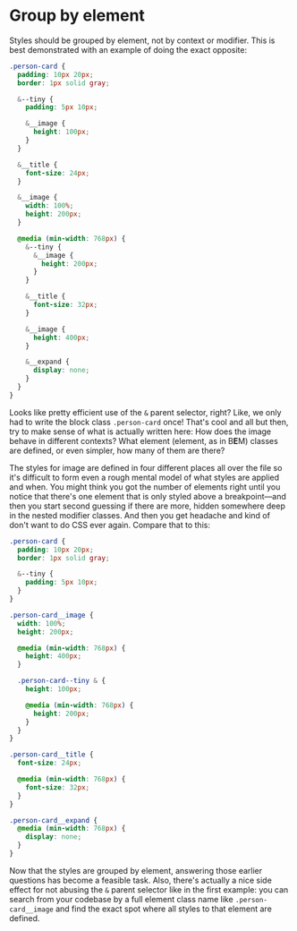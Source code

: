 # Group by element

Styles should be grouped by element, not by context or modifier. This is best demonstrated with an example of doing the exact opposite:
```scss
.person-card {
  padding: 10px 20px;
  border: 1px solid gray;

  &--tiny {
    padding: 5px 10px;

    &__image {
      height: 100px;
    }
  }

  &__title {
    font-size: 24px;
  }

  &__image {
    width: 100%;
    height: 200px;
  }

  @media (min-width: 768px) {
    &--tiny {
      &__image {
        height: 200px;
      }
    }

    &__title {
      font-size: 32px;
    }

    &__image {
      height: 400px;
    }

    &__expand {
      display: none;
    }
  }
}
```
Looks like pretty efficient use of the `&` parent selector, right? Like, we only had to write the block class `.person-card` once! That's cool and all but then, try to make sense of what is actually written here: How does the image behave in different contexts? What element (element, as in B**E**M) classes are defined, or even simpler, how many of them are there?

The styles for image are defined in four different places all over the file so it's difficult to form even a rough mental model of what styles are applied and when. You might think you got the number of elements right until you notice that there's one element that is only styled above a breakpoint—and then you start second guessing if there are more, hidden somewhere deep in the nested modifier classes. And then you get headache and kind of don't want to do CSS ever again. Compare that to this:

```scss
.person-card {
  padding: 10px 20px;
  border: 1px solid gray;

  &--tiny {
    padding: 5px 10px;
  }
}

.person-card__image {
  width: 100%;
  height: 200px;

  @media (min-width: 768px) {
    height: 400px;
  }

  .person-card--tiny & {
    height: 100px;

    @media (min-width: 768px) {
      height: 200px;
    }
  }
}

.person-card__title {
  font-size: 24px;

  @media (min-width: 768px) {
    font-size: 32px;
  }
}

.person-card__expand {
  @media (min-width: 768px) {
    display: none;
  }
}
```

Now that the styles are grouped by element, answering those earlier questions has become a feasible task. Also, there's actually a nice side effect for not abusing the `&` parent selector like in the first example: you can search from your codebase by a full element class name like `.person-card__image` and find the exact spot where all styles to that element are defined.
